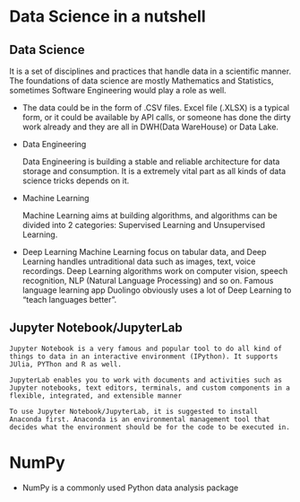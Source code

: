 # Data Science in a nutshell

## Data Science

It is a set of disciplines and practices that handle data in a scientific manner. The foundations of data science are mostly Mathematics and Statistics, sometimes Software Engineering would play a role as well.

* The data could be in the form of .CSV files. Excel file (.XLSX) is a typical form, or it could be available by API calls, or someone has done the dirty work already and they are all in DWH(Data WareHouse) or Data Lake.

* Data Engineering

    Data Engineering is building a stable and reliable architecture for data storage and consumption. It is a extremely vital part as all kinds of data science tricks depends on it.

* Machine Learning

    Machine Learning aims at building algorithms, and algorithms can be divided into 2 categories: Supervised Learning and Unsupervised Learning.

* Deep Learning
    Machine Learning focus on tabular data, and Deep Learning handles untraditional data such as images, text, voice recordings. Deep Learning algorithms work on computer vision, speech recognition, NLP (Natural Language Processing) and so on. Famous language learning app Duolingo obviously uses a lot of Deep Learning to “teach languages better”.

## Jupyter Notebook/JupyterLab

    Jupyter Notebook is a very famous and popular tool to do all kind of things to data in an interactive environment (IPython). It supports JUlia, PYThon and R as well.

    JupyterLab enables you to work with documents and activities such as Jupyter notebooks, text editors, terminals, and custom components in a flexible, integrated, and extensible manner

    To use Jupyter Notebook/JupyterLab, it is suggested to install Anaconda first. Anaconda is an environmental management tool that decides what the environment should be for the code to be executed in.

# NumPy

* NumPy is a commonly used Python data analysis package 